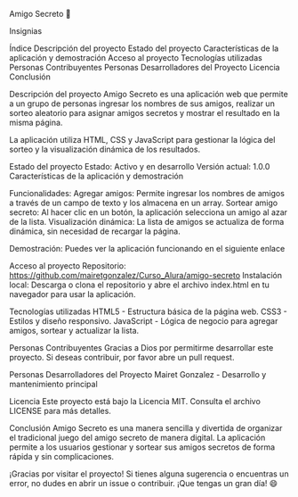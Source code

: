 Amigo Secreto 🎉


Insignias

Índice
Descripción del proyecto
Estado del proyecto
Características de la aplicación y demostración
Acceso al proyecto
Tecnologías utilizadas
Personas Contribuyentes
Personas Desarrolladores del Proyecto
Licencia
Conclusión


Descripción del proyecto
Amigo Secreto es una aplicación web que permite a un grupo de personas ingresar los nombres de sus amigos, realizar un sorteo aleatorio para asignar amigos secretos y mostrar el resultado en la misma página.

La aplicación utiliza HTML, CSS y JavaScript para gestionar la lógica del sorteo y la visualización dinámica de los resultados.

Estado del proyecto
Estado: Activo y en desarrollo
Versión actual: 1.0.0
Características de la aplicación y demostración

Funcionalidades:
Agregar amigos: Permite ingresar los nombres de amigos a través de un campo de texto y los almacena en un array.
Sortear amigo secreto: Al hacer clic en un botón, la aplicación selecciona un amigo al azar de la lista.
Visualización dinámica: La lista de amigos se actualiza de forma dinámica, sin necesidad de recargar la página.

Demostración:
Puedes ver la aplicación funcionando en el siguiente enlace 

Acceso al proyecto
Repositorio: https://github.com/mairetgonzalez/Curso_Alura/amigo-secreto
Instalación local: Descarga o clona el repositorio y abre el archivo index.html en tu navegador para usar la aplicación.

Tecnologías utilizadas
HTML5 - Estructura básica de la página web.
CSS3 - Estilos y diseño responsivo.
JavaScript - Lógica de negocio para agregar amigos, sortear y actualizar la lista.

Personas Contribuyentes
Gracias a Dios por permitirme desarrollar este proyecto. Si deseas contribuir, por favor abre un pull request.

Personas Desarrolladores del Proyecto
Mairet Gonzalez  - Desarrollo y mantenimiento principal

Licencia
Este proyecto está bajo la Licencia MIT. Consulta el archivo LICENSE para más detalles.

Conclusión
Amigo Secreto es una manera sencilla y divertida de organizar el tradicional juego del amigo secreto de manera digital. La aplicación permite a los usuarios gestionar y sortear sus amigos secretos de forma rápida y sin complicaciones.

¡Gracias por visitar el proyecto! Si tienes alguna sugerencia o encuentras un error, no dudes en abrir un issue o contribuir. ¡Que tengas un gran día! 😄